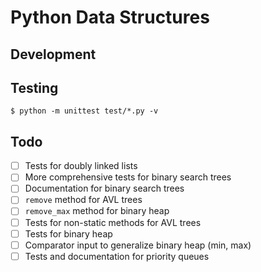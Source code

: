 # Python Data Structures

## Development

## Testing

    $ python -m unittest test/*.py -v

## Todo

- [ ] Tests for doubly linked lists
- [ ] More comprehensive tests for binary search trees
- [ ] Documentation for binary search trees
- [ ] `remove` method for AVL trees
- [ ] `remove_max` method for binary heap
- [ ] Tests for non-static methods for AVL trees
- [ ] Tests for binary heap
- [ ] Comparator input to generalize binary heap (min, max)
- [ ] Tests and documentation for priority queues
